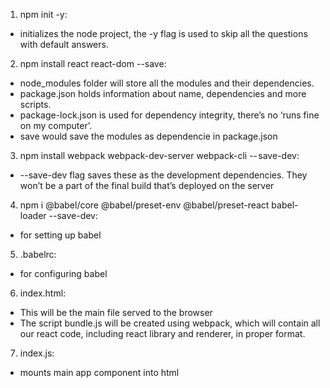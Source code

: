 1. npm init -y:
- initializes the node project, the -y flag is used to skip all the questions with default answers.

2. npm install react react-dom --save:
- node_modules folder will store all the modules and their dependencies.
- package.json holds information about name, dependencies and more scripts.
- package-lock.json is used for dependency integrity, there’s no ‘runs fine on my computer’.
- save would save the modules as dependencie in package.json

3. npm install webpack webpack-dev-server webpack-cli -- save-dev:
- --save-dev flag saves these as the development dependencies. They won’t be a part of the final build that’s deployed on the server

4. npm i @babel/core @babel/preset-env @babel/preset-react babel-loader --save-dev:
- for setting up babel

5. .babelrc:
- for configuring babel

6. index.html:
- This will be the main file served to the browser
- The script bundle.js will be created using webpack, which will contain all our react code, including react library and renderer, in proper format.

7. index.js:
- mounts main app component into html 
